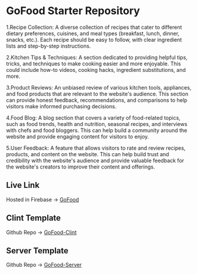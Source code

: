 # GoFood Starter Repository
1.Recipe Collection: A diverse collection of recipes that cater to different dietary preferences, cuisines, and meal types (breakfast, lunch, dinner, snacks, etc.). Each recipe should be easy to follow, with clear ingredient lists and step-by-step instructions.

2.Kitchen Tips & Techniques: A section dedicated to providing helpful tips, tricks, and techniques to make cooking easier and more enjoyable. This could include how-to videos, cooking hacks, ingredient substitutions, and more.

3.Product Reviews: An unbiased review of various kitchen tools, appliances, and food products that are relevant to the website's audience. This section can provide honest feedback, recommendations, and comparisons to help visitors make informed purchasing decisions.

4.Food Blog: A blog section that covers a variety of food-related topics, such as food trends, health and nutrition, seasonal recipes, and interviews with chefs and food bloggers. This can help build a community around the website and provide engaging content for visitors to enjoy.

5.User Feedback: A feature that allows visitors to rate and review recipes, products, and content on the website. This can help build trust and credibility with the website's audience and provide valuable feedback for the website's creators to improve their content and offerings.

## Live Link
Hosted in Firebase -> [GoFood](https://toy-marketplace-701fa.web.app/)

## Clint Template
Github Repo -> [GoFood-Clint](https://github.com/programming-hero-web-course-4/b7a11-toy-marketplace-client-side-mobassherkhandakar)
## Server Template
Github Repo -> [GoFood-Server](https://github.com/programming-hero-web-course-4/b7a11-toy-marketplace-server-side-mobassherkhandakar)
